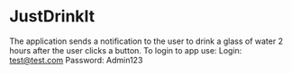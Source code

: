 # JustDrinkIt
The application sends a notification to the user to drink a glass of water 2 hours after the user clicks a button.
 To login to app use:
Login: test@test.com
Password: Admin123
